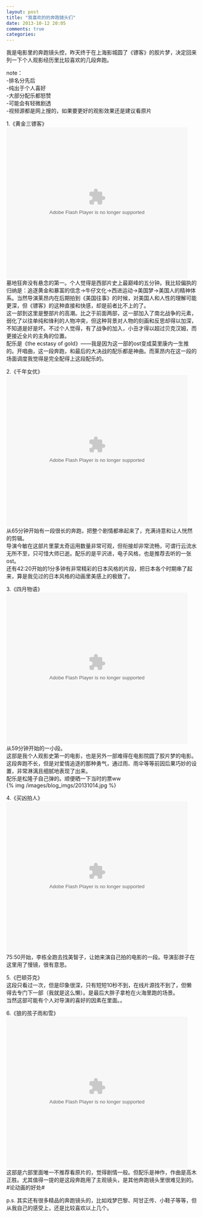 ```yaml
---
layout: post
title: "我喜欢的的奔跑镜头们"
date: 2013-10-12 20:05
comments: true
categories: 
---
```

我是电影里的奔跑镜头控，昨天终于在上海影城圆了《镖客》的胶片梦，决定回来列一下个人观影经历里比较喜欢的几段奔跑。  
  
note：  
-排名分先后  
-纯出于个人喜好  
-大部分配乐都怒赞  
-可能会有轻微剧透  
-视频源都是网上搜的，如果要更好的观影效果还是建议看原片  
<!--more-->
  
1.《黄金三镖客》  
<embed src="http://player.youku.com/player.php/sid/XNTcyNTA0MDcy/v.swf" allowFullScreen="true" quality="high" width="480" height="400" align="middle" allowScriptAccess="always" type="application/x-shockwave-flash"></embed>  
墓地狂奔没有悬念的第一。个人觉得是西部片史上最巅峰的五分钟。我比较偏执的归纳是：追逐黄金和暴富的信念->牛仔文化->西进运动->美国梦->美国人的精神体系。当然导演莱昂内在后期拍到《美国往事》的时候，对美国人和人性的理解可能更深，但《镖客》的这种直接和快感，却是前者比不上的了。  
这一部到这里是整部片的高潮。比之于前面两部，这一部加入了南北战争的元素，弱化了以往单纯和锋利的人物冲突，但这种背景对人物的刻画和反思却得以加深，不知道是好是坏。不过个人觉得，有了战争的加入，小丑才得以超过贝克汉姆，而更接近全片的主角的位置。  
配乐是《the ecstasy of gold》——我是因为这一部的ost变成莫里康内一生推的。开唱曲，这一段奔跑，和最后的大决战的配乐都是神曲。而莱昂内在这一段的场面调度我觉得是完全配得上这段配乐的。  
  
2.《千年女优》  
<embed src="http://player.youku.com/player.php/sid/XMjgyODgyNTg0/v.swf" allowFullScreen="true" quality="high" width="480" height="400" align="middle" allowScriptAccess="always" type="application/x-shockwave-flash"></embed>  
从65分钟开始有一段很长的奔跑，把整个剧情都串起来了，充满诗意和让人恍然的剪辑。  
导演今敏在这部片里蒙太奇运用数量非常可观，但衔接却非常流畅，可谓行云流水无所不至，只可惜大师已逝。配乐的是平沢进，电子风格，也是推荐去听的一张ost。  
还有42:20开始的1分多钟有非常精彩的日本风格的片段，把日本各个时期串了起来，算是我见过的日本风格的动画里美感上的极致了。  
  
3.《四月物语》  
<embed src="http://player.youku.com/player.php/sid/XNDE3MjAzMjA=/v.swf" allowFullScreen="true" quality="high" width="480" height="400" align="middle" allowScriptAccess="always" type="application/x-shockwave-flash"></embed>  
从59分钟开始的一小段。  
这部是我个人观影史第一的电影，也是另外一部难得在电影院圆了胶片梦的电影。这段奔跑不长，但是对爱情追逐的那种勇气，通过雨、雨伞等等前因后果巧妙的设置，非常淋漓且细腻地表现了出来。  
配乐是松隆子自己弹的。顺便晒一下当时的票ww  
{% img /images/blog_imgs/20131014.jpg %}
  
4.《买凶拍人》  
<embed src="http://player.youku.com/player.php/sid/XMzM5NjUyMDIw/v.swf" allowFullScreen="true" quality="high" width="480" height="400" align="middle" allowScriptAccess="always" type="application/x-shockwave-flash"></embed>  
75:50开始，李栋全跑去找美智子，让她来演自己拍的电影的一段。导演彭胖子在这里用了慢镜，很有意思。  
  
5.《巴顿芬克》  
这段只看过一次，但是印象很深，只有短短10秒不到，在线片源找不到了，但懒得去专门下一部（我就是这么懒）。是最后大胖子拿枪在火海里跑的场景。  
当然这部可能有个人对导演的喜好的因素在里面。。  
  
6.《狼的孩子雨和雪》  
<embed src="http://player.youku.com/player.php/sid/XNTIzNjM4NjYw/v.swf" allowFullScreen="true" quality="high" width="480" height="400" align="middle" allowScriptAccess="always" type="application/x-shockwave-flash"></embed>  
这部是六部里面唯一不推荐看原片的，觉得剧情一般。但配乐是神作，作曲是高木正胜。尤其值得一提的是这段奔跑用了主观镜头，是其他奔跑镜头里很难见到的。#论动画的好处#  
  
  
p.s. 其实还有很多精品的奔跑镜头的，比如戏梦巴黎、阿甘正传、小鞋子等等，但从我自己的感受上，还是比较喜欢以上几个。  
